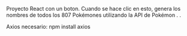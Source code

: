 Proyecto React con un boton.
Cuando se hace clic en esto, genera los nombres de todos los 807 Pokémones utilizando la API de Pokémon . .

Axios necesario: npm install axios
